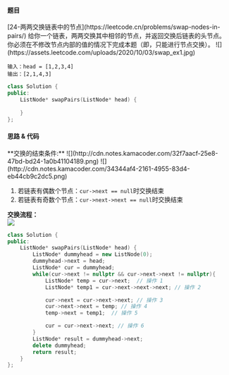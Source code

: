 <h4 id="cIGf1">题目</h4>
[24-两两交换链表中的节点](https://leetcode.cn/problems/swap-nodes-in-pairs/)
给你一个链表，两两交换其中相邻的节点，并返回交换后链表的头节点。你必须在不修改节点内部的值的情况下完成本题（即，只能进行节点交换）。  
![](https://assets.leetcode.com/uploads/2020/10/03/swap_ex1.jpg)

```plain
输入：head = [1,2,3,4]
输出：[2,1,4,3]
```

```cpp
class Solution {
public:
    ListNode* swapPairs(ListNode* head) {
        
    }
};
```

<h4 id="RkBDA">思路 & 代码</h4>
**交换的结束条件:**  
![](http://cdn.notes.kamacoder.com/32f7aacf-25e8-47bd-bd24-1a0b41104189.png)  
![](http://cdn.notes.kamacoder.com/34344af4-2161-4955-83d4-eb44cb9c2dc5.png)

1. 若链表有偶数个节点：`cur->next == null`时交换结束
2. 若链表有奇数个节点：`cur->next->next == null`时交换结束

**交换流程：**  
![](http://cdn.notes.kamacoder.com/ce837200-2044-40ff-bf31-2907113caab3.png)

```cpp
class Solution {
public:
    ListNode* swapPairs(ListNode* head) {
        ListNode* dummyhead = new ListNode(0);
        dummyhead->next = head;
        ListNode* cur = dummyhead;
        while(cur->next != nullptr && cur->next->next != nullptr){
            ListNode* temp = cur->next;  // 操作 1 
            ListNode* temp1 = cur->next->next->next; // 操作 2

            cur->next = cur->next->next; // 操作 3
            cur->next->next = temp; // 操作 4
            temp->next = temp1;  // 操作 5

            cur = cur->next->next; // 操作 6
        }
        ListNode* result = dummyhead->next;
        delete dummyhead;
        return result;
    }
};
```


